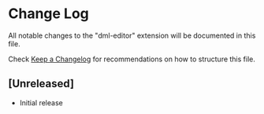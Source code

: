 # Change Log

All notable changes to the "dml-editor" extension will be documented in this file.

Check [Keep a Changelog](http://keepachangelog.com/) for recommendations on how to structure this file.

## [Unreleased]

- Initial release
